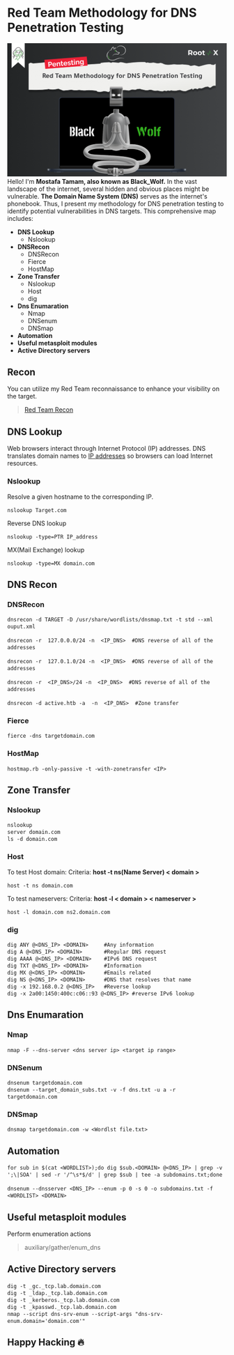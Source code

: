 # Red Team Methodology for DNS Penetration Testing 
![Dns Penetration Testing Poster](https://github.com/BlackWolfed/DNS-Penetration-Testing-Methodology/blob/main/DNS%20Pentesting.png)
Hello! I'm **Mostafa Tamam, also known as Black_Wolf.** In the vast landscape of the internet, several hidden and obvious places might be vulnerable. **The Domain Name System (DNS)** serves as the internet's phonebook. Thus, I present my methodology for DNS penetration testing to identify potential vulnerabilities in DNS targets. This comprehensive map includes:

- **DNS Lookup**
   - Nslookup
- **DNSRecon**
   - DNSRecon
   - Fierce
   - HostMap
- **Zone Transfer**
   - Nslookup
   - Host
   - dig
- **Dns Enumaration**
	 - Nmap
	 - DNSenum
	 - DNSmap
- **Automation** 
- **Useful metasploit modules**
- **Active Directory servers**

## Recon
You can utilize my Red Team reconnaissance to enhance your visibility on the target.
> [Red Team Recon](https://github.com/BlackWolfed/RedTeamRecon)

## DNS Lookup
Web browsers interact through Internet Protocol (IP) addresses. DNS translates domain names to [IP addresses](https://www.cloudflare.com/learning/dns/glossary/what-is-my-ip-address/) so browsers can load Internet resources.

### Nslookup

Resolve a given hostname to the corresponding IP.

    nslookup Target.com
    
Reverse DNS lookup

    nslookup -type=PTR IP_address

MX(Mail Exchange) lookup

    nslookup -type=MX domain.com

## DNS Recon
### DNSRecon

    dnsrecon -d TARGET -D /usr/share/wordlists/dnsmap.txt -t std --xml ouput.xml
    
    dnsrecon -r  127.0.0.0/24 -n  <IP_DNS>  #DNS reverse of all of the addresses
    
    dnsrecon -r  127.0.1.0/24 -n  <IP_DNS>  #DNS reverse of all of the addresses
    
    dnsrecon -r  <IP_DNS>/24 -n  <IP_DNS>  #DNS reverse of all of the addresses
    
    dnsrecon -d active.htb -a  -n  <IP_DNS>  #Zone transfer

### Fierce

    fierce -dns targetdomain.com

### HostMap

    hostmap.rb -only-passive -t -with-zonetransfer <IP>

## Zone Transfer
### Nslookup

    nslookup
    server domain.com
    ls -d domain.com
### Host
To test Host domain: 
Criteria: **host -t ns(Name Server) < domain >**

    host -t ns domain.com
To test nameservers: 
Criteria: **host -l < domain > < nameserver >**

    host -l domain.com ns2.domain.com
### dig

    dig ANY @<DNS_IP> <DOMAIN>     #Any information
    dig A @<DNS_IP> <DOMAIN>       #Regular DNS request
    dig AAAA @<DNS_IP> <DOMAIN>    #IPv6 DNS request
    dig TXT @<DNS_IP> <DOMAIN>     #Information
    dig MX @<DNS_IP> <DOMAIN>      #Emails related
    dig NS @<DNS_IP> <DOMAIN>      #DNS that resolves that name
    dig -x 192.168.0.2 @<DNS_IP>   #Reverse lookup
    dig -x 2a00:1450:400c:c06::93 @<DNS_IP> #reverse IPv6 lookup

## Dns Enumaration
### Nmap

    nmap -F --dns-server <dns server ip> <target ip range>

### DNSenum

    dnsenum targetdomain.com
    dnsenum --target_domain_subs.txt -v -f dns.txt -u a -r targetdomain.com

### DNSmap

    dnsmap targetdomain.com -w <Wordlst file.txt>

## Automation 

    for sub in $(cat <WORDLIST>);do dig $sub.<DOMAIN> @<DNS_IP> | grep -v ';\|SOA' | sed -r '/^\s*$/d' | grep $sub | tee -a subdomains.txt;done
    
    dnsenum --dnsserver <DNS_IP> --enum -p 0 -s 0 -o subdomains.txt -f <WORDLIST> <DOMAIN>
    
## Useful metasploit modules
Perform enumeration actions

> auxiliary/gather/enum_dns
> 
## Active Directory servers

    dig -t _gc._tcp.lab.domain.com
    dig -t _ldap._tcp.lab.domain.com
    dig -t _kerberos._tcp.lab.domain.com
    dig -t _kpasswd._tcp.lab.domain.com
    nmap --script dns-srv-enum --script-args "dns-srv-enum.domain='domain.com'"
## Happy Hacking 🔥
